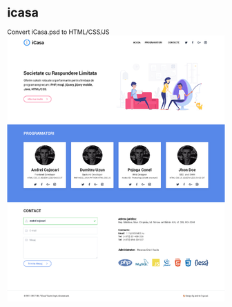 # icasa
Convert iCasa.psd to HTML/CSS/JS
![ScreenShot](https://github.com/gitbooster/icasa/blob/master/icasa.png)
